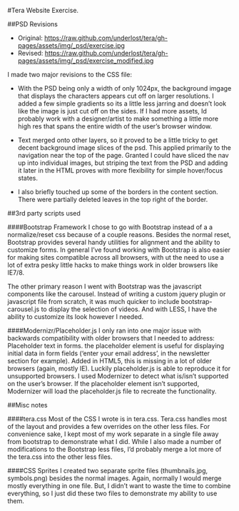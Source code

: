 #Tera Website Exercise.

##PSD Revisions

* Original: https://raw.github.com/underlost/tera/gh-pages/assets/img/_psd/exercise.jpg
* Revised: https://raw.github.com/underlost/tera/gh-pages/assets/img/_psd/exercise_modified.jpg

I made two major revisions to the CSS file:

* With the PSD being only a width of only 1024px, the background imgage that displays the characters appears cut off on larger resolutions. I added a few simple gradients so its a little less jarring and doesn’t look like the image is just cut off on the sides. If I had more assets, Id probably work with a designer/artist to make something a little more high res that spans the entire width of the user’s browser window. 

* Text merged onto other layers, so it proved to be a little tricky to get decent background image slices of the psd. This applied primarily to the navigation near the top of the page. Granted I could have sliced the nav up into individual images, but striping the text from the PSD and adding it later in the HTML proves with more flexibility for simple hover/focus states. 

* I also briefly touched up some of the borders in the content section. There were partially deleted leaves in the top right of the border.

##3rd party scripts used

####Bootstrap Framework
I chose to go with Bootstrap instead of a a normalize/reset css because of a couple reasons. Besides the normal reset, Bootstrap provides several handy utilities for alignment and the ability to customize forms.  In general I’ve found working with Bootstrap is also easier for making sites compatible across all browsers, with ut the need to use a lot of extra pesky little hacks to make things work in older browsers like IE7/8.

The other primary reason I went with Bootstrap was the javascript components like the carousel. Instead of writing a custom jquery plugin or javascript file from scratch, it was much quicker to include bootstrap-carousel.js to display the selection of videos. And with LESS, I have the ability to customize its look however I needed.  

####Modernizr/Placeholder.js
I only ran into one major issue with backwards compatibility with older browsers that I needed to address: Placeholder text in forms. the placeholder element is useful for displaying initial data in form fields (‘enter your email address’, in the newsletter section for example). Added in HTML5, this is missing in a lot of older browsers (again, mostly IE). Luckily placeholder.js is able to reproduce it for unsupported browsers. I used Modernizer to detect what is/isn’t supported on the user’s browser. If the placeholder element isn’t supported, Modernizer will load the placeholder.js file to recreate the functionality. 

##Misc notes

####tera.css
Most of the CSS I wrote is in tera.css. Tera.css handles most of the layout and provides a few overrides on the other less files. For convenience sake, I kept most of my work separate in a single file away from bootstrap to demonstrate what I did. While I also made a number of modifications to the Bootstrap less files, I’d probably merge a lot more of the tera.css into the other less files. 

####CSS Sprites
I created two separate sprite files (thumbnails.jpg, symbols.png) besides the normal images. Again, normally I would merge mostly everything in one file. But, I didn’t want to waste the time to combine everything, so I just did these two files to demonstrate my ability to use them.